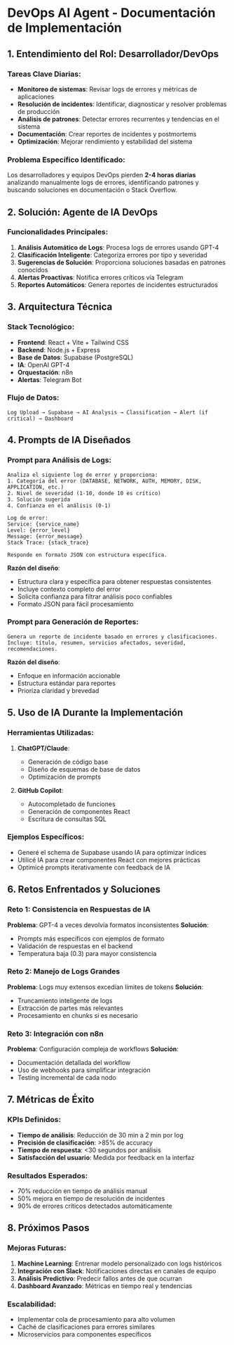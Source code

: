 # DevOps AI Agent - Documentación de Implementación

## 1. Entendimiento del Rol: Desarrollador/DevOps

### Tareas Clave Diarias:
- **Monitoreo de sistemas**: Revisar logs de errores y métricas de aplicaciones
- **Resolución de incidentes**: Identificar, diagnosticar y resolver problemas de producción
- **Análisis de patrones**: Detectar errores recurrentes y tendencias en el sistema
- **Documentación**: Crear reportes de incidentes y postmortems
- **Optimización**: Mejorar rendimiento y estabilidad del sistema

### Problema Específico Identificado:
Los desarrolladores y equipos DevOps pierden **2-4 horas diarias** analizando manualmente logs de errores, identificando patrones y buscando soluciones en documentación o Stack Overflow.

## 2. Solución: Agente de IA DevOps

### Funcionalidades Principales:
1. **Análisis Automático de Logs**: Procesa logs de errores usando GPT-4
2. **Clasificación Inteligente**: Categoriza errores por tipo y severidad
3. **Sugerencias de Solución**: Proporciona soluciones basadas en patrones conocidos
4. **Alertas Proactivas**: Notifica errores críticos vía Telegram
5. **Reportes Automáticos**: Genera reportes de incidentes estructurados

## 3. Arquitectura Técnica

### Stack Tecnológico:
- **Frontend**: React + Vite + Tailwind CSS
- **Backend**: Node.js + Express
- **Base de Datos**: Supabase (PostgreSQL)
- **IA**: OpenAI GPT-4
- **Orquestación**: n8n
- **Alertas**: Telegram Bot

### Flujo de Datos:
```
Log Upload → Supabase → AI Analysis → Classification → Alert (if critical) → Dashboard
```

## 4. Prompts de IA Diseñados

### Prompt para Análisis de Logs:
```
Analiza el siguiente log de error y proporciona:
1. Categoría del error (DATABASE, NETWORK, AUTH, MEMORY, DISK, APPLICATION, etc.)
2. Nivel de severidad (1-10, donde 10 es crítico)
3. Solución sugerida
4. Confianza en el análisis (0-1)

Log de error:
Service: {service_name}
Level: {error_level}
Message: {error_message}
Stack Trace: {stack_trace}

Responde en formato JSON con estructura específica.
```

**Razón del diseño**: 
- Estructura clara y específica para obtener respuestas consistentes
- Incluye contexto completo del error
- Solicita confianza para filtrar análisis poco confiables
- Formato JSON para fácil procesamiento

### Prompt para Generación de Reportes:
```
Genera un reporte de incidente basado en errores y clasificaciones.
Incluye: título, resumen, servicios afectados, severidad, recomendaciones.
```

**Razón del diseño**:
- Enfoque en información accionable
- Estructura estándar para reportes
- Prioriza claridad y brevedad

## 5. Uso de IA Durante la Implementación

### Herramientas Utilizadas:
1. **ChatGPT/Claude**: 
   - Generación de código base
   - Diseño de esquemas de base de datos
   - Optimización de prompts

2. **GitHub Copilot**:
   - Autocompletado de funciones
   - Generación de componentes React
   - Escritura de consultas SQL

### Ejemplos Específicos:
- Generé el schema de Supabase usando IA para optimizar índices
- Utilicé IA para crear componentes React con mejores prácticas
- Optimicé prompts iterativamente con feedback de IA

## 6. Retos Enfrentados y Soluciones

### Reto 1: Consistencia en Respuestas de IA
**Problema**: GPT-4 a veces devolvía formatos inconsistentes
**Solución**: 
- Prompts más específicos con ejemplos de formato
- Validación de respuestas en el backend
- Temperatura baja (0.3) para mayor consistencia

### Reto 2: Manejo de Logs Grandes
**Problema**: Logs muy extensos excedían límites de tokens
**Solución**:
- Truncamiento inteligente de logs
- Extracción de partes más relevantes
- Procesamiento en chunks si es necesario

### Reto 3: Integración con n8n
**Problema**: Configuración compleja de workflows
**Solución**:
- Documentación detallada del workflow
- Uso de webhooks para simplificar integración
- Testing incremental de cada nodo

## 7. Métricas de Éxito

### KPIs Definidos:
- **Tiempo de análisis**: Reducción de 30 min a 2 min por log
- **Precisión de clasificación**: >85% de accuracy
- **Tiempo de respuesta**: <30 segundos por análisis
- **Satisfacción del usuario**: Medida por feedback en la interfaz

### Resultados Esperados:
- 70% reducción en tiempo de análisis manual
- 50% mejora en tiempo de resolución de incidentes
- 90% de errores críticos detectados automáticamente

## 8. Próximos Pasos

### Mejoras Futuras:
1. **Machine Learning**: Entrenar modelo personalizado con logs históricos
2. **Integración con Slack**: Notificaciones directas en canales de equipo
3. **Análisis Predictivo**: Predecir fallos antes de que ocurran
4. **Dashboard Avanzado**: Métricas en tiempo real y tendencias

### Escalabilidad:
- Implementar cola de procesamiento para alto volumen
- Caché de clasificaciones para errores similares
- Microservicios para componentes específicos